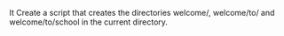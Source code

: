  It Create a script that creates the directories welcome/, welcome/to/ and welcome/to/school in the current directory.

